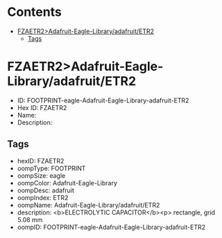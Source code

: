 



Contents
========

* [FZAETR2>Adafruit-Eagle-Library/adafruit/ETR2](#fzaetr2adafruit-eagle-libraryadafruitetr2)
	* [Tags](#tags)

# FZAETR2>Adafruit-Eagle-Library/adafruit/ETR2

- ID: FOOTPRINT-eagle-Adafruit-Eagle-Library-adafruit-ETR2
- Hex ID: FZAETR2
- Name: 
- Description: 

## Tags

- hexID: FZAETR2
- oompType: FOOTPRINT
- oompSize: eagle
- oompColor: Adafruit-Eagle-Library
- oompDesc: adafruit
- oompIndex: ETR2
- oompName: Adafruit-Eagle-Library/adafruit/ETR2
- description: &lt;b&gt;ELECTROLYTIC CAPACITOR&lt;/b&gt;&lt;p&gt;
rectangle, grid 5.08 mm
- oompID: FOOTPRINT-eagle-Adafruit-Eagle-Library-adafruit-ETR2
